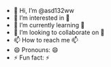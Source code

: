 - 👋 Hi, I’m @asd132ww
- 👀 I’m interested in 👀
- 🌱 I’m currently learning 🌱
- 💞️ I’m looking to collaborate on 💞️
- 📫 How to reach me 📫
- 😄 Pronouns: 😄
- ⚡ Fun fact: ⚡

<!---
asd132ww/asd132ww is a ✨ special ✨ repository because its `README.md` (this file) appears on your GitHub profile.
You can click the Preview link to take a look at your changes.
--->
